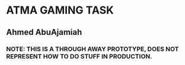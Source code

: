 # ATMA GAMING TASK

## Ahmed AbuAjamiah

### NOTE: THIS IS A THROUGH AWAY PROTOTYPE, DOES NOT REPRESENT HOW TO DO STUFF IN PRODUCTION.
